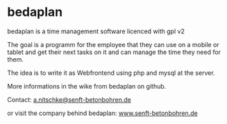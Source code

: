 bedaplan
========

bedaplan is a time management software licenced with gpl v2

The goal is a programm for the employee that they can use
on a mobile or tablet and get their next tasks on it and can manage
the time they need for them.

The idea is to write it as Webfrontend using php and mysql at the server.

More informations in the wike from bedaplan on github.

Contact: a.nitschke@senft-betonbohren.de



or visit the company behind bedaplan: www.senft-betonbohren.de
